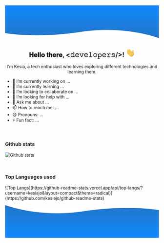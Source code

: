![alt text](./images/top.png)


<div align="center">
<h2 align="center"> 𝐇𝐞𝐥𝐥𝐨 𝐭𝐡𝐞𝐫𝐞, <𝚍𝚎𝚟𝚎𝚕𝚘𝚙𝚎𝚛𝚜/>! <img src="./images/Hi.gif" width="30px"></h2>
</div>
<p align="center"> I'm Kesia, a tech enthusiast who loves exploring different technologies and learning them. </p>

- 🔭 I’m currently working on ...
- 🌱 I’m currently learning ...
- 👯 I’m looking to collaborate on ...
- 🤔 I’m looking for help with ...
- 💬 Ask me about ...
- 📫 How to reach me: ...
- 😄 Pronouns: ...
- ⚡ Fun fact: ...



<br>
<h3> Github stats </h3>

![Github stats](https://github-readme-stats.vercel.app/api?username=kesiajo&theme=jolly&show_icons=true&count_private=true)

<br>

<h3> Top Languages used </h3>
![Top Langs](https://github-readme-stats.vercel.app/api/top-langs/?username=kesiajo&layout=compact&theme=radical)](https://github.com/kesiajo/github-readme-stats)

![alt text](./images/bottom.png)
